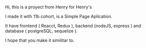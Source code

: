 Hi, this is a proyect from Henry for Henry's

I made it with 11b cohort, is a Simple Page Aplication.

It have frontend ( Reacct, Redux ), backend (nodeJS, express ) and database ( postgreSQL, sequelize ).

I hope that you make it similitar to.
